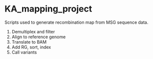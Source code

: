 # KA_mapping_project
Scripts used to generate recombination map from MSG sequence data.  
1. Demultiplex and filter    
2. Align to reference genome  
3. Translate to BAM  
4. Add RG, sort, index  
5. Call variants  
